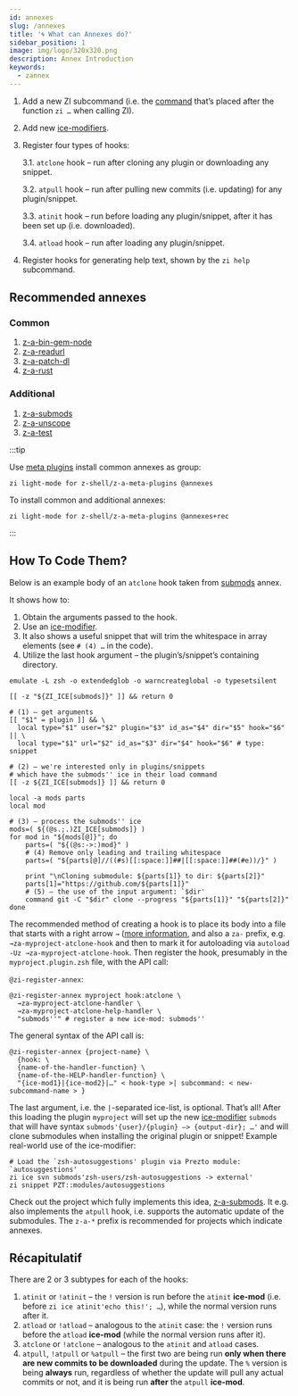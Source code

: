 ```yaml
---
id: annexes
slug: /annexes
title: '🌀 What can Annexes do?'
sidebar_position: 1
image: img/logo/320x320.png
description: Annex Introduction
keywords:
  - zannex
---
```


<!-- @format -->

1. Add a new ZI subcommand (i.e. the [command][1] that’s placed after the function `zi …` when calling ZI).

2. Add new [ice-modifiers][2].

3. Register four types of hooks:

   3.1. `atclone` hook – run after cloning any plugin or downloading any snippet.

   3.2. `atpull` hook – run after pulling new commits (i.e. updating) for any plugin/snippet.

   3.3. `atinit` hook – run before loading any plugin/snippet, after it has been set up (i.e. downloaded).

   3.4. `atload` hook – run after loading any plugin/snippet.

4. Register hooks for generating help text, shown by the `zi help` subcommand.

## Recommended annexes

### Common

1. [z-a-bin-gem-node][3]
2. [z-a-readurl][4]
3. [z-a-patch-dl][5]
4. [z-a-rust][6]

### Additional

1. [z-a-submods][7]
2. [z-a-unscope][8]
3. [z-a-test][9]

:::tip

Use [meta plugins][10] install common annexes as group:

```shell
zi light-mode for z-shell/z-a-meta-plugins @annexes
```

To install common and additional annexes:

```shell
zi light-mode for z-shell/z-a-meta-plugins @annexes+rec
```

:::

## How To Code Them?

Below is an example body of an `atclone` hook taken from [submods][7] annex.

It shows how to:

1. Obtain the arguments passed to the hook.
2. Use an [ice-modifier][2].
3. It also shows a useful snippet that will trim the whitespace in array elements (see `# (4) …` in the code).
4. Utilize the last hook argument – the plugin’s/snippet’s containing directory.

```shell
emulate -L zsh -o extendedglob -o warncreateglobal -o typesetsilent

[[ -z "${ZI_ICE[submods]}" ]] && return 0

# (1) – get arguments
[[ "$1" = plugin ]] && \
  local type="$1" user="$2" plugin="$3" id_as="$4" dir="$5" hook="$6" || \
  local type="$1" url="$2" id_as="$3" dir="$4" hook="$6" # type: snippet

# (2) – we're interested only in plugins/snippets
# which have the submods'' ice in their load command
[[ -z ${ZI_ICE[submods]} ]] && return 0

local -a mods parts
local mod

# (3) – process the submods'' ice
mods=( ${(@s.;.)ZI_ICE[submods]} )
for mod in "${mods[@]}"; do
    parts=( "${(@s:->:)mod}" )
    # (4) Remove only leading and trailing whitespace
    parts=( "${parts[@]//((#s)[[:space:]]##|[[:space:]]##(#e))/}" )

    print "\nCloning submodule: ${parts[1]} to dir: ${parts[2]}"
    parts[1]="https://github.com/${parts[1]}"
    # (5) – the use of the input argument: `$dir'
    command git -C "$dir" clone --progress "${parts[1]}" "${parts[2]}"
done
```

The recommended method of creating a hook is to place its body into a file that starts with a right arrow `→` ([more information][11], and also a `za-` prefix, e.g. `→za-myproject-atclone-hook` and then to mark it for autoloading via `autoload -Uz →za-myproject-atclone-hook`. Then register the hook, presumably in the `myproject.plugin.zsh` file, with the API call:

`@zi-register-annex`:

```shell
@zi-register-annex myproject hook:atclone \
  →za-myproject-atclone-handler \
  →za-myproject-atclone-help-handler \
  "submods''" # register a new ice-mod: submods''
```

The general syntax of the API call is:

```shell
@zi-register-annex {project-name} \
  {hook: \
  {name-of-the-handler-function} \
  {name-of-the-HELP-handler-function} \
  "{ice-mod1}|{ice-mod2}|…" < hook-type >| subcommand: < new-subcommand-name > }
```

The last argument, i.e. the `|`-separated ice-list, is optional. That’s all\! After this loading the plugin `myproject` will set up the new [ice-modifier][2] `submods` that will have syntax `submods'{user}/{plugin} –> {output-dir}; …'` and will clone submodules when installing the original plugin or snippet\! Example real-world use of the ice-modifier:

```shell
# Load the `zsh-autosuggestions' plugin via Prezto module: `autosuggestions'
zi ice svn submods'zsh-users/zsh-autosuggestions -> external'
zi snippet PZT::modules/autosuggestions
```

Check out the project which fully implements this idea, [z-a-submods][7]. It e.g. also implements the `atpull` hook, i.e. supports the automatic update of the submodules. The `z-a-*` prefix is recommended for projects which indicate annexes.

## Récapitulatif

There are 2 or 3 subtypes for each of the hooks:

1. `atinit` or `!atinit` – the `!` version is run before the `atinit` **ice-mod** (i.e. before `zi ice atinit'echo this!'; …`), while the normal version runs after it.
2. `atload` or `!atload` – analogous to the `atinit` case: the `!` version runs before the `atload` **ice-mod** (while the normal version runs after it).
3. `atclone` or `!atclone` – analogous to the `atinit` and `atload` cases.
4. `atpull`, `!atpull` or `%atpull` – the first two are being run **only when there are new commits to be downloaded** during the update. The `%` version is being **always** run, regardless of whether the update will pull any actual commits or not, and it is being run **after** the `atpull` **ice-mod**.

<!-- end-of-file  -->

[1]: /docs/guides/commands
[2]: /docs/guides/syntax/ice-modifiers
[2]: /docs/guides/syntax/ice-modifiers
[3]: https://github.com/z-shell/z-a-bin-gem-node
[4]: https://github.com/z-shell/z-a-readurl
[5]: https://github.com/z-shell/z-a-patch-dl
[6]: https://github.com/z-shell/z-a-rust
[7]: https://github.com/z-shell/z-a-submods
[7]: https://github.com/z-shell/z-a-submods
[8]: https://github.com/z-shell/z-a-unscope
[9]: https://github.com/z-shell/z-a-test
[10]: /ecosystem/annexes/meta-plugins
[11]: /community/zsh_plugin_standard#the-proposed-function-name-prefixes
